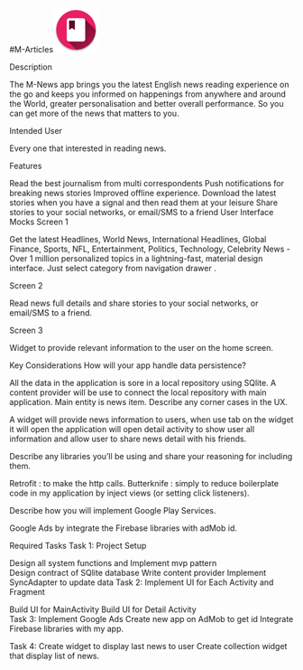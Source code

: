 #M-Articles<img src="https://github.com/MostafaAnter/CapstoneProject/blob/master/app/src/main/res/mipmap-xxhdpi/ic_launcher.png" width="80"> 

Description 

The M-News app brings you the latest English news reading experience on the go and keeps you informed on happenings from anywhere and around the World, greater personalisation and better overall performance. So you can get more of the news that matters to you.

Intended User

Every one that interested in reading news.

Features

Read the best journalism from multi correspondents
Push notifications for breaking news stories
Improved offline experience. Download the latest stories when you have a signal and then read them at your leisure 
Share stories to your social networks, or email/SMS to a friend
User Interface Mocks
Screen 1
 

Get the latest Headlines, World News, International Headlines, Global Finance, Sports, NFL, Entertainment, Politics, Technology, Celebrity News - Over 1 million personalized topics in a lightning-fast, material design interface. Just select category from navigation drawer . 

Screen 2

Read news full details and share stories to your social networks, or email/SMS to a friend.


Screen 3

Widget to provide relevant information to the user on the home screen.

Key Considerations
How will your app handle data persistence? 

All the data in the application is sore in a local repository using SQlite. A content provider will be use to connect the local repository with main application. Main entity is news item.
Describe any corner cases in the UX.

A widget will provide news information to users, when use tab on the widget it will open the application will open detail activity to show user all information and allow user to share news detail with his friends.

Describe any libraries you’ll be using and share your reasoning for including them.

Retrofit :  to make the http calls.
Butterknife : simply to reduce boilerplate code in my application by inject views (or setting click listeners).

Describe how you will implement Google Play Services.

Google Ads by integrate the Firebase libraries with adMob id.

Required Tasks
Task 1: Project Setup

Design  all system functions and Implement mvp pattern  
Design contract of SQlite database
Write content provider
Implement SyncAdapter to update data
Task 2: Implement UI for Each Activity and Fragment

Build UI for MainActivity
Build UI for Detail Activity  
Task 3: Implement Google Ads
Create new app on AdMob to get id 
Integrate Firebase libraries with my app.

Task 4: Create widget to display last news to user
Create collection widget that display list of news.


